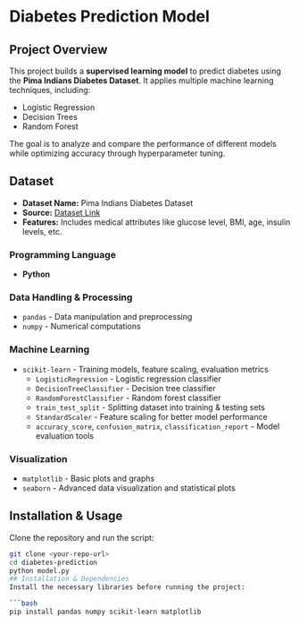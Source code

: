# Diabetes Prediction Model

## Project Overview
This project builds a **supervised learning model** to predict diabetes using the **Pima Indians Diabetes Dataset**. It applies multiple machine learning techniques, including:
- Logistic Regression
- Decision Trees
- Random Forest

The goal is to analyze and compare the performance of different models while optimizing accuracy through hyperparameter tuning.

## Dataset
- **Dataset Name:** Pima Indians Diabetes Dataset
- **Source:** [Dataset Link](https://github.com/Lokeshkonga3/analyzing-pima-indian-diabetes-dataset-/blob/main/diabetes.csv)
- **Features:** Includes medical attributes like glucose level, BMI, age, insulin levels, etc.

### **Programming Language**
- **Python** 

### **Data Handling & Processing**
- `pandas` - Data manipulation and preprocessing
- `numpy` - Numerical computations

### **Machine Learning**
- `scikit-learn` - Training models, feature scaling, evaluation metrics
  - `LogisticRegression` - Logistic regression classifier
  - `DecisionTreeClassifier` - Decision tree classifier
  - `RandomForestClassifier` - Random forest classifier
  - `train_test_split` - Splitting dataset into training & testing sets
  - `StandardScaler` - Feature scaling for better model performance
  - `accuracy_score`, `confusion_matrix`, `classification_report` - Model evaluation tools

### **Visualization**
- `matplotlib` - Basic plots and graphs
- `seaborn` - Advanced data visualization and statistical plots


## Installation & Usage 
Clone the repository and run the script:

```sh
git clone <your-repo-url>
cd diabetes-prediction
python model.py
## Installation & Dependencies
Install the necessary libraries before running the project:

```bash
pip install pandas numpy scikit-learn matplotlib


